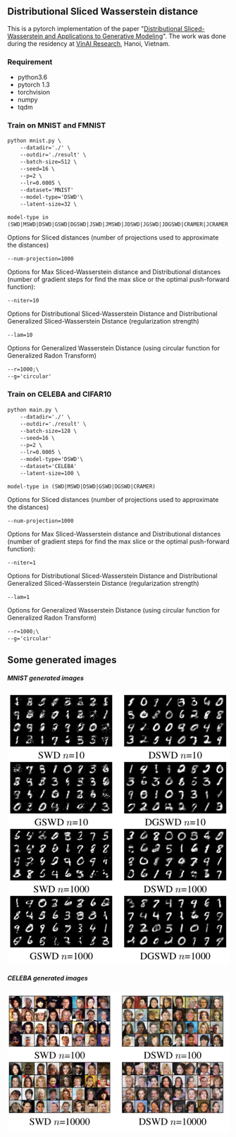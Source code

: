 ## Distributional Sliced Wasserstein distance
This is a pytorch implementation of the paper "[Distributional Sliced-Wasserstein and Applications to Generative Modeling](https://arxiv.org/pdf/2002.07367.pdf)". The work was done during the residency at [VinAI Research](https://vinai.io), Hanoi, Vietnam.
### Requirement

* python3.6
* pytorch 1.3
* torchvision
* numpy
* tqdm
### Train on MNIST and FMNIST
``` 
python mnist.py \
    --datadir='./' \
    --outdir='./result' \
    --batch-size=512 \
    --seed=16 \
    --p=2 \
    --lr=0.0005 \
    --dataset='MNIST'
    --model-type='DSWD'\
    --latent-size=32 \ 
```
```
model-type in (SWD|MSWD|DSWD|GSWD|DGSWD|JSWD|JMSWD|JDSWD|JGSWD|JDGSWD|CRAMER|JCRAMER|SINKHORN|JSINKHORN)
```
Options for Sliced distances (number of projections used to approximate the distances)
````
--num-projection=1000
````

Options for Max Sliced-Wasserstein distance and Distributional distances (number of gradient steps for find the max slice or the optimal push-forward function):

```
--niter=10
```
Options for Distributional Sliced-Wasserstein Distance and Distributional Generalized Sliced-Wasserstein Distance (regularization strength)

````
--lam=10
````
Options for Generalized Wasserstein Distance (using circular function for Generalized Radon Transform)

````
--r=1000;\
--g='circular'
````
### Train on CELEBA and CIFAR10
``` 
python main.py \
    --datadir='./' \
    --outdir='./result' \
    --batch-size=128 \
    --seed=16 \
    --p=2 \
    --lr=0.0005 \
    --model-type='DSWD'\
    --dataset='CELEBA'
    --latent-size=100 \ 
```
```
model-type in (SWD|MSWD|DSWD|GSWD|DGSWD|CRAMER)
```
Options for Sliced distances (number of projections used to approximate the distances)
````
--num-projection=1000
````
Options for Max Sliced-Wasserstein distance and Distributional distances (number of gradient steps for find the max slice or the optimal push-forward function):

```
--niter=1
```
Options for Distributional Sliced-Wasserstein Distance and Distributional Generalized Sliced-Wasserstein Distance (regularization strength)

````
--lam=1
````
Options for Generalized Wasserstein Distance (using circular function for Generalized Radon Transform)

````
--r=1000;\
--g='circular'
````

## Some generated images
##### MNIST generated images
![MNIST](images/MNIST.png) 
##### CELEBA generated images
![MNIST](images/CELEBA.png) 
